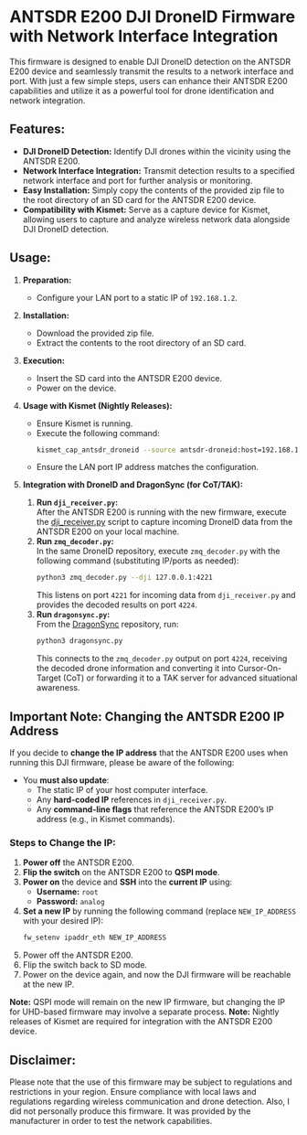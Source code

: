 # ANTSDR E200 DJI DroneID Firmware with Network Interface Integration

This firmware is designed to enable DJI DroneID detection on the ANTSDR E200 device and seamlessly transmit the results to a network interface and port. With just a few simple steps, users can enhance their ANTSDR E200 capabilities and utilize it as a powerful tool for drone identification and network integration.

## Features:

- **DJI DroneID Detection:** Identify DJI drones within the vicinity using the ANTSDR E200.  
- **Network Interface Integration:** Transmit detection results to a specified network interface and port for further analysis or monitoring.  
- **Easy Installation:** Simply copy the contents of the provided zip file to the root directory of an SD card for the ANTSDR E200 device.  
- **Compatibility with Kismet:** Serve as a capture device for Kismet, allowing users to capture and analyze wireless network data alongside DJI DroneID detection.

## Usage:

1. **Preparation:**
   - Configure your LAN port to a static IP of `192.168.1.2`.

2. **Installation:**
   - Download the provided zip file.
   - Extract the contents to the root directory of an SD card.

3. **Execution:**
   - Insert the SD card into the ANTSDR E200 device.
   - Power on the device.

4. **Usage with Kismet (Nightly Releases):**
   - Ensure Kismet is running.
   - Execute the following command:
     ```bash
     kismet_cap_antsdr_droneid --source antsdr-droneid:host=192.168.1.10,port=41030 --connect localhost:3501 --tcp
     ```
   - Ensure the LAN port IP address matches the configuration.

5. **Integration with DroneID and DragonSync (for CoT/TAK):**
   1. **Run `dji_receiver.py`:**  
      After the ANTSDR E200 is running with the new firmware, execute the [dji_receiver.py](https://github.com/alphafox02/DroneID/blob/main/dji_receiver.py) script to capture incoming DroneID data from the ANTSDR E200 on your local machine.
   2. **Run `zmq_decoder.py`:**  
      In the same DroneID repository, execute `zmq_decoder.py` with the following command (substituting IP/ports as needed):  
      ```bash
      python3 zmq_decoder.py --dji 127.0.0.1:4221
      ```
      This listens on port `4221` for incoming data from `dji_receiver.py` and provides the decoded results on port `4224`.
   3. **Run `dragonsync.py`:**  
      From the [DragonSync](https://github.com/alphafox02/DragonSync) repository, run:
      ```bash
      python3 dragonsync.py
      ```
      This connects to the `zmq_decoder.py` output on port `4224`, receiving the decoded drone information and converting it into Cursor-On-Target (CoT) or forwarding it to a TAK server for advanced situational awareness.

## Important Note: Changing the ANTSDR E200 IP Address

If you decide to **change the IP address** that the ANTSDR E200 uses when running this DJI firmware, please be aware of the following:

- You **must also update**:
  - The static IP of your host computer interface.
  - Any **hard-coded IP** references in `dji_receiver.py`.
  - Any **command-line flags** that reference the ANTSDR E200’s IP address (e.g., in Kismet commands).

### Steps to Change the IP:

1. **Power off** the ANTSDR E200.  
2. **Flip the switch** on the ANTSDR E200 to **QSPI mode**.  
3. **Power on** the device and **SSH** into the **current IP** using:
   - **Username:** `root`  
   - **Password:** `analog`  
4. **Set a new IP** by running the following command (replace `NEW_IP_ADDRESS` with your desired IP):
   ```bash
   fw_setenv ipaddr_eth NEW_IP_ADDRESS
5. Power off the ANTSDR E200.
6. Flip the switch back to SD mode.
7. Power on the device again, and now the DJI firmware will be reachable at the new IP.

**Note:** QSPI mode will remain on the new IP firmware, but changing the IP for UHD-based firmware may involve a separate process.
**Note:** Nightly releases of Kismet are required for integration with the ANTSDR E200 device.

## Disclaimer:

Please note that the use of this firmware may be subject to regulations and restrictions in your region. Ensure compliance with local laws and regulations regarding wireless communication and drone detection. Also, I did not personally produce this firmware. It was provided by the manufacturer in order to test the network capabilities. 
